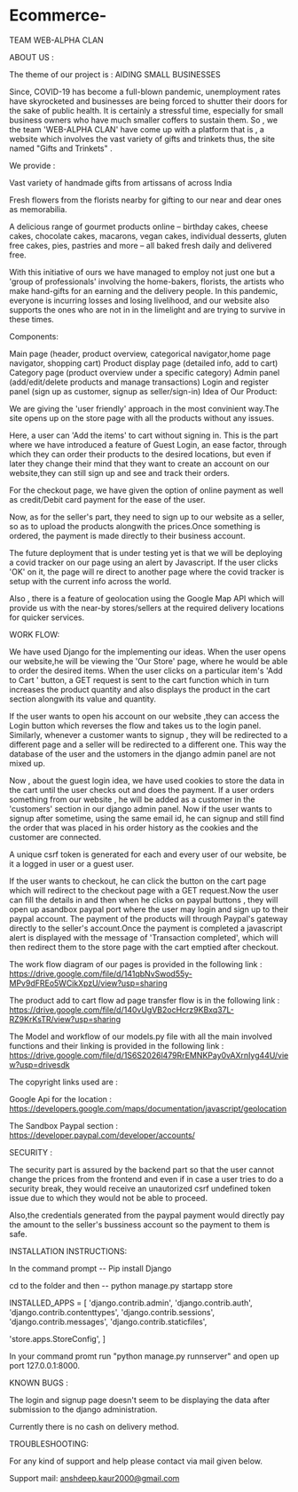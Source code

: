 # Ecommerce-
TEAM WEB-ALPHA CLAN

ABOUT US :

The theme of our project is : AIDING SMALL BUSINESSES

Since, COVID-19 has become a full-blown pandemic, unemployment rates have skyrocketed and businesses are being forced to shutter their doors for the sake of public health. It is certainly a stressful time, especially for small business owners who have much smaller coffers to sustain them. So , we the team 'WEB-ALPHA CLAN' have come up with a platform that is , a website which involves the vast variety of gifts and trinkets thus, the site named "Gifts and Trinkets" .

We provide :

Vast variety of handmade gifts from artissans of across India

Fresh flowers from the florists nearby for gifting to our near and dear ones as memorabilia.

A delicious range of gourmet products online – birthday cakes, cheese cakes, chocolate cakes, macarons, vegan cakes, individual desserts, gluten free cakes, pies, pastries and more – all baked fresh daily and delivered free.

With this initiative of ours we have managed to employ not just one but a 'group of professionals' involving the home-bakers, florists, the artists who make hand-gifts for an earning and the delivery people. In this pandemic, everyone is incurring losses and losing livelihood, and our website also supports the ones who are not in in the limelight and are trying to survive in these times.

Components:

Main page (header, product overview, categorical navigator,home page navigator, shopping cart)
Product display page (detailed info, add to cart)
Category page (product overview under a specific category)
Admin panel (add/edit/delete products and manage transactions)
Login and register panel (sign up as customer, signup as seller/sign-in)
Idea of Our Product:

We are giving the 'user friendly' approach in the most convinient way.The site opens up on the store page with all the products without any issues.

Here, a user can 'Add the items' to cart without signing in. This is the part where we have introduced a feature of Guest Login, an ease factor, through which they can order their products to the desired locations, but even if later they change their mind that they want to create an account on our website,they can still sign up and see and track their orders.

For the checkout page, we have given the option of online payment as well as credit/Debit card payment for the ease of the user.

Now, as for the seller's part, they need to sign up to our website as a seller, so as to upload the products alongwith the prices.Once something is ordered, the payment is made directly to their business account.

The future deployment that is under testing yet is that we will be deploying a covid tracker on our page using an alert by Javascript. If the user clicks 'OK' on it, the page will re direct to another page where the covid tracker is setup with the current info across the world.

Also , there is a feature of geolocation using the Google Map API which will provide us with the near-by stores/sellers at the required delivery locations for quicker services.

WORK FLOW:

We have used Django for the implementing our ideas. When the user opens our website,he will be viewing the 'Our Store' page, where he would be able to order the desired items. When the user clicks on a particular item's 'Add to Cart ' button, a GET request is sent to the cart function which in turn increases the product quantity and also displays the product in the cart section alongwith its value and quantity.

If the user wants to open his account on our website ,they can access the Login button which reverses the flow and takes us to the login panel. Similarly, whenever a customer wants to signup , they will be redirected to a different page and a seller will be redirected to a different one. This way the database of the user and the ustomers in the django admin panel are not mixed up.

Now , about the guest login idea, we have used cookies to store the data in the cart until the user checks out and does the payment. If a user orders something from our website , he will be added as a customer in the 'customers' section in our django admin panel. Now if the user wants to signup after sometime, using the same email id, he can signup and still find the order that was placed in his order history as the cookies and the customer are connected.

A unique csrf token is generated for each and every user of our website, be it a logged in user or a guest user.

If the user wants to checkout, he can click the button on the cart page which will redirect to the checkout page with a GET request.Now the user can fill the details in and then when he clicks on paypal buttons , they will open up asandbox paypal port where the user may login and sign up to their paypal account. The payment of the products will through Paypal's gateway directly to the seller's account.Once the payment is completed a javascript alert is displayed with the message of 'Transaction completed', which will then redirect them to the store page with the cart emptied after checkout.

The work flow diagram of our pages is provided in the following link : https://drive.google.com/file/d/141qbNvSwod55y-MPv9dFREo5WCikXpzU/view?usp=sharing

The product add to cart flow ad page transfer flow is in the following link : https://drive.google.com/file/d/140vUgVB2ocHcrz9KBxq37L-RZ9KrKsTR/view?usp=sharing

The Model and workflow of our models.py file with all the main involved functions and their linking is provided in the following link : https://drive.google.com/file/d/1S6S2026l479RrEMNKPay0vAXrnIyg44U/view?usp=drivesdk

The copyright links used are :

Google Api for the location : https://developers.google.com/maps/documentation/javascript/geolocation

The Sandbox Paypal section : https://developer.paypal.com/developer/accounts/

SECURITY :

The security part is assured by the backend part so that the user cannot change the prices from the frontend and even if in case a user tries to do a security break, they would receive an unautorized csrf undefined token issue due to which they would not be able to proceed.

Also,the credentials generated from the paypal payment would directly pay the amount to the seller's bussiness account so the payment to them is safe.

INSTALLATION INSTRUCTIONS:

In the command prompt
-- Pip install Django

cd to the folder and then
-- python manage.py startapp store

INSTALLED_APPS = [ 'django.contrib.admin', 'django.contrib.auth', 'django.contrib.contenttypes', 'django.contrib.sessions', 'django.contrib.messages', 'django.contrib.staticfiles',

'store.apps.StoreConfig', ]

In your command promt run "python manage.py runnserver" and open up port 127.0.0.1:8000.

KNOWN BUGS :

The login and signup page doesn't seem to be displaying the data after submission to the django administration.

Currently there is no cash on delivery method.

TROUBLESHOOTING:

For any kind of support and help please contact via mail given below.

Support mail: anshdeep.kaur2000@gmail.com

